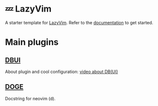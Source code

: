 # 💤 LazyVim

A starter template for [LazyVim](https://github.com/LazyVim/LazyVim).
Refer to the [documentation](https://lazyvim.github.io/installation) to get started.

# Main plugins

## [DBUI](https://github.com/kristijanhusak/vim-dadbod-ui)
About plugin and cool configuration: [video about DB(UI)](https://www.youtube.com/watch?v=SITIs6kAOoA&t)


## [DOGE](https://github.com/kkoomen/vim-doge)
Docstring for neovim (<Leader>d).
